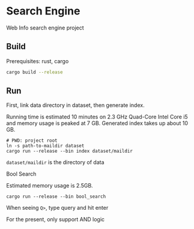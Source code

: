 # Search Engine

Web Info search engine project

## Build

Prerequisites: rust, cargo

```bash
cargo build --release
```

## Run

First, link data directory in dataset, then generate index.

Running time is estimated 10 minutes on 2.3 GHz Quad-Core Intel Core i5 and memory usage is peaked at 7 GB.
Generated index takes up about 10 GB.

```
# PWD: project root
ln -s path-to-maildir dataset
cargo run --release --bin index dataset/maildir
```

`dataset/maildir` is the directory of data

Bool Search

Estimated memory usage is 2.5GB.

```
cargo run --release --bin bool_search
```

When seeing `Q>`, type query and hit enter

For the present, only support AND logic
